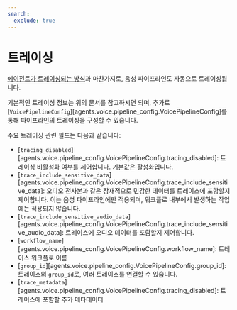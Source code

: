 ```yaml
---
search:
  exclude: true
---
```

# 트레이싱

[에이전트가 트레이싱되는 방식](../tracing.md)과 마찬가지로, 음성 파이프라인도 자동으로 트레이싱됩니다.

기본적인 트레이싱 정보는 위의 문서를 참고하시면 되며, 추가로 [`VoicePipelineConfig`][agents.voice.pipeline_config.VoicePipelineConfig]를 통해 파이프라인의 트레이싱을 구성할 수 있습니다.

주요 트레이싱 관련 필드는 다음과 같습니다:

- [`tracing_disabled`][agents.voice.pipeline_config.VoicePipelineConfig.tracing_disabled]: 트레이싱 비활성화 여부를 제어합니다. 기본값은 활성화입니다.
- [`trace_include_sensitive_data`][agents.voice.pipeline_config.VoicePipelineConfig.trace_include_sensitive_data]: 오디오 전사본과 같은 잠재적으로 민감한 데이터를 트레이스에 포함할지 제어합니다. 이는 음성 파이프라인에만 적용되며, 워크플로 내부에서 발생하는 작업에는 적용되지 않습니다.
- [`trace_include_sensitive_audio_data`][agents.voice.pipeline_config.VoicePipelineConfig.trace_include_sensitive_audio_data]: 트레이스에 오디오 데이터를 포함할지 제어합니다.
- [`workflow_name`][agents.voice.pipeline_config.VoicePipelineConfig.workflow_name]: 트레이스 워크플로 이름
- [`group_id`][agents.voice.pipeline_config.VoicePipelineConfig.group_id]: 트레이스의 `group_id`로, 여러 트레이스를 연결할 수 있습니다.
- [`trace_metadata`][agents.voice.pipeline_config.VoicePipelineConfig.tracing_disabled]: 트레이스에 포함할 추가 메타데이터